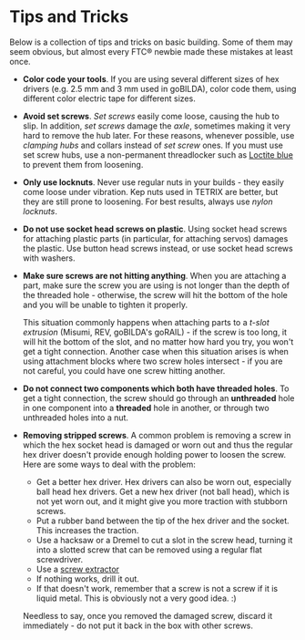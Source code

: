 # Tips and Tricks

Below is a collection of tips and tricks on basic building. Some of them may seem obvious, but almost every FTC® newbie made these mistakes at least once.

- **Color code your tools**. If you are using several different sizes of hex drivers (e.g. 2.5 mm and 3 mm used in goBILDA), color code them, using different color electric tape for different sizes.
- **Avoid set screws**. _Set screws_ easily come loose, causing the hub to slip. In addition, _set screws_ damage the _axle_, sometimes making it very hard to remove the hub later. For these reasons, whenever possible, use _clamping hubs_ and collars instead of _set screw_ ones. If you must use set screw hubs, use a non-permanent threadlocker such as [Loctite blue](https://www.loctiteproducts.com/en/products/specialty-products/specialty/loctite_threadlockerblue242.html) to prevent them from loosening.
- **Only use locknuts**. Never use regular nuts in your builds - they easily come loose under vibration. Kep nuts used in TETRIX are better, but they are still prone to loosening. For best results, always use _nylon locknuts_.
- **Do not use socket head screws on plastic**. Using socket head screws for attaching plastic parts (in particular, for attaching servos) damages the plastic. Use button head screws instead, or use socket head screws with washers.
- **Make sure screws are not hitting anything**. When you are attaching a part, make sure the screw you are using is not longer than the depth of the threaded hole - otherwise, the screw will hit the bottom of the hole and you will be unable to tighten it properly.

  This situation commonly happens when attaching parts to a _t-slot extrusion_ (Misumi, REV, goBILDA's goRAIL) - if the screw is too long, it will hit the bottom of the slot, and no matter how hard you try, you won't get a tight connection. Another case when this situation arises is when using attachment blocks where two screw holes intersect - if you are not careful, you could have one screw hitting another.
- **Do not connect two components which both have threaded holes**. To get a tight connection, the screw should go through an **unthreaded** hole in one component into a **threaded** hole in another, or through two unthreaded holes into a nut.
- **Removing stripped screws**. A common problem is removing a screw in which the hex socket head is damaged or worn out and thus the regular hex driver doesn't provide enough holding power to loosen the screw. Here are some ways to deal with the problem:

  - Get a better hex driver. Hex drivers can also be worn out, especially ball head hex drivers. Get a new hex driver (not ball head), which is not yet worn out, and it might give you more traction with stubborn screws.
  - Put a rubber band between the tip of the hex driver and the socket. This increases the traction.
  - Use a hacksaw or a Dremel to cut a slot in the screw head, turning it into a slotted screw that can be removed using a regular flat screwdriver.
  - Use a [screw extractor](https://www.amazon.com/dp/B07GZ17QD9/)
  - If nothing works, drill it out.
  - If that doesn't work, remember that a screw is not a screw if it is liquid metal. This is obviously not a very good idea. :)

  Needless to say, once you removed the damaged screw, discard it immediately - do not put it back in the box with other screws.
